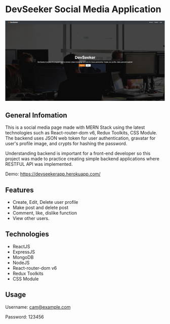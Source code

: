 # DevSeeker Social Media Application


<img src="https://github.com/quocbao19982009/DevSeeker/blob/main/devseeker.png" alt="devseeker" />


## General Infomation

This is a social media page made with MERN Stack using the latest technologies such as React-router-dom v6, Redux Toolkits, CSS Module. The backend uses JSON web token for user authentication, gravatar for user's profile image, and crypts for hashing the password.

Understanding backend is important for a front-end developer so this project was made to practice creating simple backend applications where RESTFUL API was implemented.

Demo: https://devseekerapp.herokuapp.com/

## Features

- Create, Edit, Delete user profile
- Make post and delete post
- Comment, like, dislike function
- View other users.

## Technologies

- ReactJS
- ExpressJS
- MongoDB
- NodeJS
- React-router-dom v6
- Redux Toolkits
- CSS Module

## Usage 

Username: cam@example.com

Password: 123456

